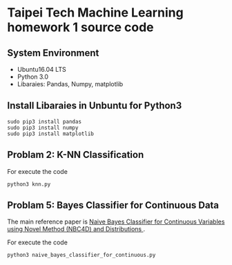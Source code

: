 # Taipei Tech Machine Learning homework 1 source code
## System Environment
- Ubuntu16.04 LTS
- Python 3.0
- Libaraies: Pandas, Numpy, matplotlib

## Install Libaraies in Unbuntu for Python3
```
sudo pip3 install pandas
sudo pip3 install numpy
sudo pip3 install matplotlib
```

## Problam 2: K-NN Classification
For execute the code
```
python3 knn.py
```
## Problam 5:  Bayes Classifier for Continuous Data
The main reference paper is [Naive Bayes Classifier for Continuous Variables
using Novel Method (NBC4D) and Distributions
](http://ieeexplore.ieee.org/abstract/document/6873605/).

For execute the code 
```
python3 naive_bayes_classifier_for_continuous.py
```
